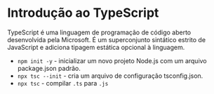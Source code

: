 # Introdução ao TypeScript

TypeScript é uma linguagem de programação de código aberto desenvolvida pela Microsoft. É um superconjunto sintático estrito de JavaScript e adiciona tipagem estática opcional à linguagem.

- `npm init -y`  - inicializar um novo projeto Node.js com um arquivo package.json padrão.
- `npx tsc --init` - cria um arquivo de configuração tsconfig.json.
- `npx tsc` - compilar `.ts` para `.js`
